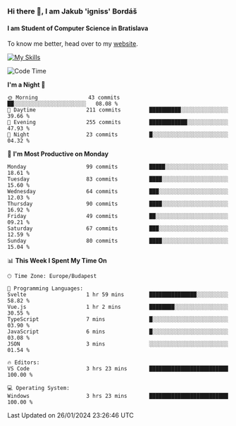 ### Hi there 👋, I am Jakub 'igniss' Bordáš

#### I am Student of Computer Science in Bratislava
To know me better, head over to my [website](https://bordas.sk).

[![My Skills](https://skillicons.dev/icons?i=js,html,css,figma,svelte,java,kotlin,python,postgresql,typescript,nest,nodejs)](https://bordas.sk)


<!--START_SECTION:waka-->
![Code Time](http://img.shields.io/badge/Code%20Time-1%2C370%20hrs%2033%20mins-blue)

**I'm a Night 🦉** 

```text
🌞 Morning                43 commits          ██░░░░░░░░░░░░░░░░░░░░░░░   08.08 % 
🌆 Daytime                211 commits         ██████████░░░░░░░░░░░░░░░   39.66 % 
🌃 Evening                255 commits         ████████████░░░░░░░░░░░░░   47.93 % 
🌙 Night                  23 commits          █░░░░░░░░░░░░░░░░░░░░░░░░   04.32 % 
```
📅 **I'm Most Productive on Monday** 

```text
Monday                   99 commits          █████░░░░░░░░░░░░░░░░░░░░   18.61 % 
Tuesday                  83 commits          ████░░░░░░░░░░░░░░░░░░░░░   15.60 % 
Wednesday                64 commits          ███░░░░░░░░░░░░░░░░░░░░░░   12.03 % 
Thursday                 90 commits          ████░░░░░░░░░░░░░░░░░░░░░   16.92 % 
Friday                   49 commits          ██░░░░░░░░░░░░░░░░░░░░░░░   09.21 % 
Saturday                 67 commits          ███░░░░░░░░░░░░░░░░░░░░░░   12.59 % 
Sunday                   80 commits          ████░░░░░░░░░░░░░░░░░░░░░   15.04 % 
```


📊 **This Week I Spent My Time On** 

```text
🕑︎ Time Zone: Europe/Budapest

💬 Programming Languages: 
Svelte                   1 hr 59 mins        ███████████████░░░░░░░░░░   58.82 % 
Vue.js                   1 hr 2 mins         ████████░░░░░░░░░░░░░░░░░   30.55 % 
TypeScript               7 mins              █░░░░░░░░░░░░░░░░░░░░░░░░   03.90 % 
JavaScript               6 mins              █░░░░░░░░░░░░░░░░░░░░░░░░   03.08 % 
JSON                     3 mins              ░░░░░░░░░░░░░░░░░░░░░░░░░   01.54 % 

🔥 Editors: 
VS Code                  3 hrs 23 mins       █████████████████████████   100.00 % 

💻 Operating System: 
Windows                  3 hrs 23 mins       █████████████████████████   100.00 % 
```


 Last Updated on 26/01/2024 23:26:46 UTC
<!--END_SECTION:waka-->
